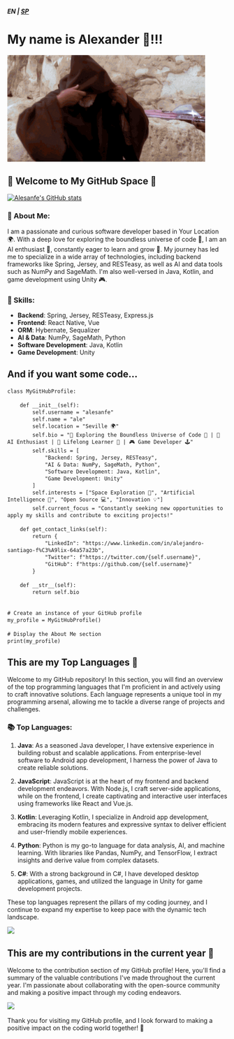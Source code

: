##### EN | [SP](SPANISH.md)
# My name is Alexander 👋!!!

![Hello there](hello_there.gif)

## 🚀 Welcome to My GitHub Space 🌌

[![Alesanfe's GitHub stats](https://github-readme-stats.vercel.app/api?username=alesanfe)](https://github.com/anuraghazra/github-readme-stats)

### 🔭 About Me:
I am a passionate and curious software developer based in Your Location 🌍. With a deep love for exploring the boundless universe of code 🚀, I am an AI enthusiast 🧠, constantly eager to learn and grow 🌱. My journey has led me to specialize in a wide array of technologies, including backend frameworks like Spring, Jersey, and RESTeasy, as well as AI and data tools such as NumPy and SageMath. I'm also well-versed in Java, Kotlin, and game development using Unity 🎮.

### 🔧 Skills:
- **Backend**: Spring, Jersey, RESTeasy, Express.js
- **Frontend**: React Native, Vue
- **ORM**: Hybernate, Sequalizer
- **AI & Data**: NumPy, SageMath, Python
- **Software Development**: Java, Kotlin
- **Game Development**: Unity

## And if you want some code...

```
class MyGitHubProfile:

    def __init__(self):
        self.username = "alesanfe"
        self.name = "ale"
        self.location = "Seville 🌍"
        self.bio = "🚀 Exploring the Boundless Universe of Code 🌌 | 🧠 AI Enthusiast | 🌱 Lifelong Learner 🌱 | 🎮 Game Developer 🕹️"
        self.skills = [
            "Backend: Spring, Jersey, RESTeasy",
            "AI & Data: NumPy, SageMath, Python",
            "Software Development: Java, Kotlin",
            "Game Development: Unity"
        ]
        self.interests = ["Space Exploration 🚀", "Artificial Intelligence 🤖", "Open Source 💻", "Innovation 💡"]
        self.current_focus = "Constantly seeking new opportunities to apply my skills and contribute to exciting projects!"

    def get_contact_links(self):
        return {
            "LinkedIn": "https://www.linkedin.com/in/alejandro-santiago-f%C3%A9lix-64a57a23b",
            "Twitter": f"https://twitter.com/{self.username}",
            "GitHub": f"https://github.com/{self.username}"
        }

    def __str__(self):
        return self.bio


# Create an instance of your GitHub profile
my_profile = MyGitHubProfile()

# Display the About Me section
print(my_profile)
```

## This are my Top Languages 🌟

Welcome to my GitHub repository! In this section, you will find an overview of the top programming languages that I'm proficient in and actively using to craft innovative solutions. Each language represents a unique tool in my programming arsenal, allowing me to tackle a diverse range of projects and challenges.

### 📚 Top Languages:
1. **Java**: As a seasoned Java developer, I have extensive experience in building robust and scalable applications. From enterprise-level software to Android app development, I harness the power of Java to create reliable solutions.

2. **JavaScript**: JavaScript is at the heart of my frontend and backend development endeavors. With Node.js, I craft server-side applications, while on the frontend, I create captivating and interactive user interfaces using frameworks like React and Vue.js.

3. **Kotlin**: Leveraging Kotlin, I specialize in Android app development, embracing its modern features and expressive syntax to deliver efficient and user-friendly mobile experiences.

4. **Python**: Python is my go-to language for data analysis, AI, and machine learning. With libraries like Pandas, NumPy, and TensorFlow, I extract insights and derive value from complex datasets.

5. **C#**: With a strong background in C#, I have developed desktop applications, games, and utilized the language in Unity for game development projects.

These top languages represent the pillars of my coding journey, and I continue to expand my expertise to keep pace with the dynamic tech landscape.

![](http://github-profile-summary-cards.vercel.app/api/cards/repos-per-language?username=alesanfe&theme=default)

## This are my contributions in the current year 📅

Welcome to the contribution section of my GitHub profile! Here, you'll find a summary of the valuable contributions I've made throughout the current year. I'm passionate about collaborating with the open-source community and making a positive impact through my coding endeavors.

![](http://github-profile-summary-cards.vercel.app/api/cards/profile-details?username=alesanfe&theme=default)

Thank you for visiting my GitHub profile, and I look forward to making a positive impact on the coding world together! 🌈
